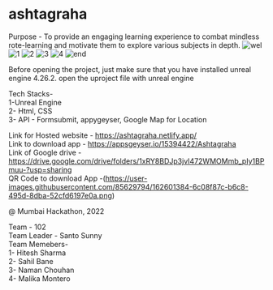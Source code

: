 # ashtagraha

Purpose - To provide an engaging learning experience to combat mindless rote-learning and motivate them to explore various subjects in depth.
![wel](https://user-images.githubusercontent.com/85629794/164893975-70e3cf32-8288-48a4-9df3-62b8c7d4ff33.jpeg)
![1](https://user-images.githubusercontent.com/85629794/164893978-ffc33980-255e-4801-81d6-f19a2edc7a1a.jpeg)
![2](https://user-images.githubusercontent.com/85629794/164893981-cfe6fcdc-fafb-419d-8b9b-859ab3131fcf.jpeg)
![3](https://user-images.githubusercontent.com/85629794/164893984-7aca3008-3828-47aa-8464-2eee89bd0639.jpeg)
![4](https://user-images.githubusercontent.com/85629794/164893985-e5c238fb-4e08-47f5-8074-e7af21d3a363.jpeg)
![end](https://user-images.githubusercontent.com/85629794/164893993-7743e4e3-a9c5-4bd8-9d83-c122fe7db900.jpeg)


Before opening the project, just make sure that you have installed unreal engine 4.26.2.
open the uproject file with unreal engine 

Tech Stacks-                              
1-Unreal Engine                          
2- Html, CSS                           
3- API - Formsubmit, appygeyser, Google Map for Location                          

Link for Hosted website - https://ashtagraha.netlify.app/                  
Link to download app - https://appsgeyser.io/15394422/Ashtagraha                              
Link of Google drive - https://drive.google.com/drive/folders/1xRY8BDJp3jvI472WMOMmb_pIy1BPmuu-?usp=sharing                      
QR Code to download App -(https://user-images.githubusercontent.com/85629794/162601384-6c08f87c-b6c8-495d-8dba-52cfd6197e0a.png)                 
 

@ Mumbai Hackathon, 2022

Team - 102       
Team Leader - Santo Sunny                              
Team Memebers-                        
1- Hitesh Sharma                    
2- Sahil Bane                      
3- Naman Chouhan                         
4- Malika Montero

